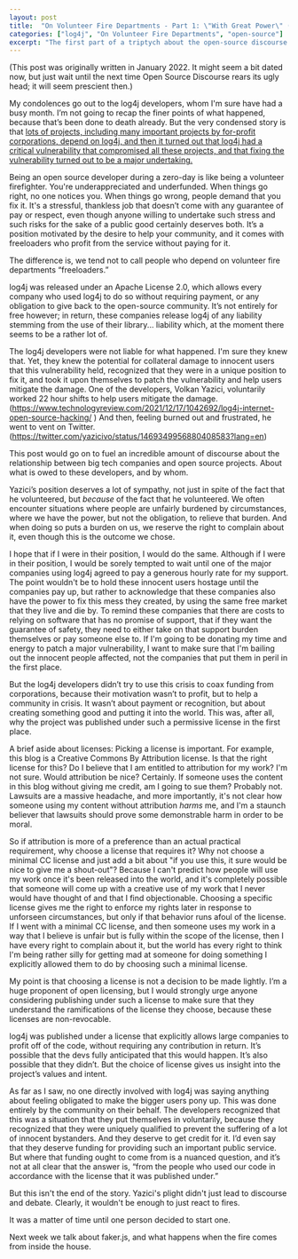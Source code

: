 ```yaml
---
layout: post
title:  "On Volunteer Fire Departments - Part 1: \"With Great Power\" (log4j)"
categories: ["log4j", "On Volunteer Fire Departments", "open-source"]
excerpt: "The first part of a triptych about the open-source discourse of January 2022, covering the log4j vulnerability."
---
```


(This post was originally written in January 2022. It might seem a bit dated now, but just wait until the next time Open Source Discourse rears its ugly head; it will seem prescient then.)

My condolences go out to the log4j developers, whom I'm sure have had a busy month. I’m not going to recap the finer points of what happened, because that’s been done to death already. But the very condensed story is that [lots of projects, including many important projects by for-profit corporations, depend on log4j, and then it turned out that log4j had a critical vulnerability that compromised all these projects, and that fixing the vulnerability turned out to be a major undertaking.](https://www.technologyreview.com/2021/12/17/1042692/log4j-internet-open-source-hacking/)

Being an open source developer during a zero-day is like being a volunteer firefighter. You're underappreciated and underfunded. When things go right, no one notices you. When things go wrong, people demand that you fix it. It's a stressful, thankless job that doesn’t come with any guarantee of pay or respect, even though anyone willing to undertake such stress and such risks for the sake of a public good certainly deserves both. It’s a position motivated by the desire to help your community, and it comes with freeloaders who profit from the service without paying for it.

The difference is, we tend not to call people who depend on volunteer fire departments “freeloaders.”

log4j was released under an Apache License 2.0, which allows every company who used log4j to do so without requiring payment, or any obligation to give back to the open-source community. It’s not entirely for free however; in return, these companies release log4j of any liability stemming from the use of their library... liability which, at the moment there seems to be a rather lot of.

The log4j developers were not liable for what happened. I'm sure they knew that. Yet, they knew the potential for collateral damage to innocent users that this vulnerability held, recognized that they were in a unique position to fix it, and took it upon themselves to patch the vulnerability and help users mitigate the damage. One of the developers, Volkan Yazici, voluntarily worked 22 hour shifts to help users mitigate the damage. (https://www.technologyreview.com/2021/12/17/1042692/log4j-internet-open-source-hacking/
) And then, feeling burned out and frustrated, he went to vent on Twitter. (https://twitter.com/yazicivo/status/1469349956880408583?lang=en)

This post would go on to fuel an incredible amount of discourse about the relationship between big tech companies and open source projects. About what is owed to these developers, and by whom.

Yazici’s position deserves a lot of sympathy, not just in spite of the fact that he volunteered, but *because* of the fact that he volunteered. We often encounter situations where people are unfairly burdened by circumstances, where we have the power, but not the obligation, to relieve that burden. And when doing so puts a burden on us, we reserve the right to complain about it, even though this is the outcome we chose.

I hope that if I were in their position, I would do the same. Although if I were in their position, I would be sorely tempted to wait until one of the major companies using log4j agreed to pay a generous hourly rate for my support. The point wouldn't be to hold these innocent users hostage until the companies pay up, but rather to acknowledge that these companies also have the power to fix this mess they created, by using the same free market that they live and die by. To remind these companies that there are costs to relying on software that has no promise of support, that if they want the guarantee of safety, they need to either take on that support burden themselves or pay someone else to. If I'm going to be donating my time and energy to patch a major vulnerability, I want to make sure that I'm bailing out the innocent people affected, not the companies that put them in peril in the first place.

But the log4j developers didn’t try to use this crisis to coax funding from corporations, because their motivation wasn’t to profit, but to help a community in crisis. It wasn’t about payment or recognition, but about creating something good and putting it into the world. This was, after all, why the project was published under such a permissive license in the first place.

A brief aside about licenses: Picking a license is important. For example, this blog is a Creative Commons By Attribution license. Is that the right license for this? Do I believe that I am entitled to attribution for my work? I'm not sure. Would attribution be nice? Certainly. If someone uses the content in this blog without giving me credit, am I going to sue them? Probably not. Lawsuits are a massive headache, and more importantly, it's not clear how someone using my content without attribution *harms* me, and I'm a staunch believer that lawsuits should prove some demonstrable harm in order to be moral.

So if attribution is more of a preference than an actual practical requirement, why choose a license that requires it? Why not choose a minimal CC license and just add a bit about "if you use this, it sure would be nice to give me a shout-out"? Because I can't predict how people will use my work once it's been released into the world, and it's completely possible that someone will come up with a creative use of my work that I never would have thought of and that I find objectionable. Choosing a specific license gives me the right to enforce my rights later in response to unforseen circumstances, but only if that behavior runs afoul of the license. If I went with a minimal CC license, and then someone uses my work in a way that I believe is unfair but is fully within the scope of the license, then I have every right to complain about it, but the world has every right to think I'm being rather silly for getting mad at someone for doing something I explicitly allowed them to do by choosing such a minimal license.

My point is that choosing a license is not a decision to be made lightly. I’m a huge proponent of open licensing, but I would strongly urge anyone considering publishing under such a license to make sure that they understand the ramifications of the license they choose, because these licenses are non-revocable.

log4j was published under a license that explicitly allows large companies to profit off of the code, without requiring any contribution in return. It’s possible that the devs fully anticipated that this would happen. It’s also possible that they didn’t. But the choice of license gives us insight into the project’s values and intent.

As far as I saw, no one directly involved with log4j was saying anything about feeling obligated to make the bigger users pony up. This was done entirely by the community on their behalf. The developers recognized that this was a situation that they put themselves in voluntarily, because they recognized that they were uniquely qualified to prevent the suffering of a lot of innocent bystanders. And they deserve to get credit for it. I’d even say that they deserve funding for providing such an important public service. But where that funding ought to come from is a nuanced question, and it’s not at all clear that the answer is, “from the people who used our code in accordance with the license that it was published under.”

But this isn't the end of the story. Yazici's plight didn't just lead to discourse and debate. Clearly, it wouldn't be enough to just react to fires.

It was a matter of time until one person decided to start one.

Next week we talk about faker.js, and what happens when the fire comes from inside the house.
